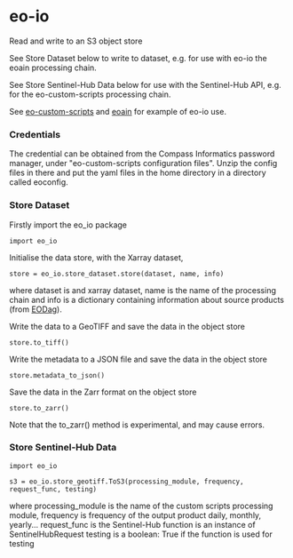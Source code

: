 # eo-io

Read and write to an S3 object store

See Store Dataset below to write to dataset, e.g. for use with eo-io the eoain processing chain.

See Store Sentinel-Hub Data below for use with the Sentinel-Hub API, e.g. for the eo-custom-scripts processing chain.

See [eo-custom-scripts](https://github.com/ECHOESProj/eo-custom-scripts)
and [eoain](https://github.com/ECHOESProj/eoian) for example of eo-io use.

### Credentials

The credential can be obtained from the Compass Informatics password manager, under "eo-custom-scripts configuration
files".
Unzip the config files in there and put the yaml files in the home directory in a directory called eoconfig.

### Store Dataset

Firstly import the eo_io package

    import eo_io

Initialise the data store, with the Xarray dataset,

    store = eo_io.store_dataset.store(dataset, name, info)

where dataset is and xarray dataset, name is the name of the processing chain and info is a dictionary containing
information about source products (from [EODag](https://eodag.readthedocs.io/)).

Write the data to a GeoTIFF and save the data in the object store

    store.to_tiff()

Write the metadata to a JSON file and save the data in the object store

    store.metadata_to_json()

Save the data in the Zarr format on the object store

    store.to_zarr()

Note that the to_zarr() method is experimental, and may cause errors.

### Store Sentinel-Hub Data

    import eo_io

    s3 = eo_io.store_geotiff.ToS3(processing_module, frequency, request_func, testing)

where processing_module is the name of the custom scripts processing module,
frequency is frequency of the output product daily, monthly, yearly...
request_func is the Sentinel-Hub function is an instance of SentinelHubRequest
testing is a boolean: True if the function is used for testing
